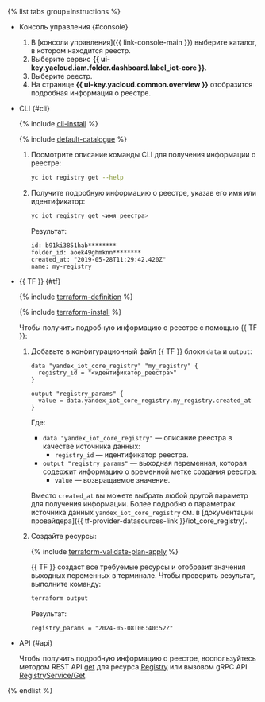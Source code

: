 {% list tabs group=instructions %}

- Консоль управления {#console}

   1. В [консоли управления]({{ link-console-main }}) выберите каталог, в котором находится реестр.
   1. Выберите сервис **{{ ui-key.yacloud.iam.folder.dashboard.label_iot-core }}**.
   1. Выберите реестр.
   1. На странице **{{ ui-key.yacloud.common.overview }}** отобразится подробная информация о реестре.

- CLI {#cli}

  {% include [cli-install](../cli-install.md) %}

  {% include [default-catalogue](../default-catalogue.md) %}

  1. Посмотрите описание команды CLI для получения информации о реестре:
	
      ```bash
      yc iot registry get --help
      ```

  1. Получите подробную информацию о реестре, указав его имя или идентификатор:

      ```bash
      yc iot registry get <имя_реестра>
      ```

      Результат:

      ```text
      id: b91ki3851hab********
      folder_id: aoek49ghmknn********
      created_at: "2019-05-28T11:29:42.420Z"
      name: my-registry
      ```

- {{ TF }} {#tf}

  {% include [terraform-definition](../../_tutorials/_tutorials_includes/terraform-definition.md) %}

  {% include [terraform-install](../../_includes/terraform-install.md) %}

  Чтобы получить подробную информацию о реестре с помощью {{ TF }}:
  1. Добавьте в конфигурационный файл {{ TF }} блоки `data` и `output`:

     ```hcl
     data "yandex_iot_core_registry" "my_registry" {
       registry_id = "<идентификатор_реестра>"
     }

     output "registry_params" {
       value = data.yandex_iot_core_registry.my_registry.created_at
     }
     ```

     Где:
     * `data "yandex_iot_core_registry"` — описание реестра в качестве источника данных:
       * `registry_id` — идентификатор реестра.
     * `output "registry_params"` — выходная переменная, которая содержит информацию о временной метке создания реестра:
       * `value` — возвращаемое значение.

     Вместо `created_at` вы можете выбрать любой другой параметр для получения информации. Более подробно о параметрах источника данных `yandex_iot_core_registry` см. в [документации провайдера]({{ tf-provider-datasources-link }}/iot_core_registry).
  1. Создайте ресурсы:

     {% include [terraform-validate-plan-apply](../../_tutorials/_tutorials_includes/terraform-validate-plan-apply.md) %}

     {{ TF }} создаст все требуемые ресурсы и отобразит значения выходных переменных в терминале. Чтобы проверить результат, выполните команду:

     ```bash
     terraform output
     ```

     Результат:

     ```text
     registry_params = "2024-05-08T06:40:52Z"
     ```

- API {#api}

  Чтобы получить подробную информацию о реестре, воспользуйтесь методом REST API [get](../../iot-core/api-ref/Registry/get.md) для ресурса [Registry](../../iot-core/api-ref/Registry/index.md) или вызовом gRPC API [RegistryService/Get](../../iot-core/api-ref/grpc/Registry/get.md).

{% endlist %}
